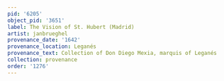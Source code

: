 ```yaml
---
pid: '6205'
object_pid: '3651'
label: The Vision of St. Hubert (Madrid)
artist: janbrueghel
provenance_date: '1642'
provenance_location: Leganés
provenance_text: Collection of Don Diego Mexia, marquis of Leganés
collection: provenance
order: '1276'
---
```

